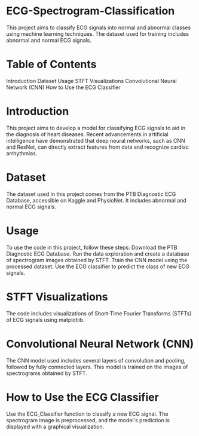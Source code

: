 # ECG-Spectrogram-Classification
This project aims to classify ECG signals into normal and abnormal classes using machine learning techniques. The dataset used for training includes abnormal and normal ECG signals.

# Table of Contents
Introduction
Dataset
Usage
STFT Visualizations
Convolutional Neural Network (CNN)
How to Use the ECG Classifier


# Introduction
This project aims to develop a model for classifying ECG signals to aid in the diagnosis of heart diseases. Recent advancements in artificial intelligence have demonstrated that deep neural networks, such as CNN and ResNet, can directly extract features from data and recognize cardiac arrhythmias.

# Dataset
The dataset used in this project comes from the PTB Diagnostic ECG Database, accessible on Kaggle and PhysioNet. It includes abnormal and normal ECG signals.

# Usage
To use the code in this project, follow these steps:
   Download the PTB Diagnostic ECG Database.
   Run the data exploration and create a database of spectrogram images obtained by STFT.
   Train the CNN model using the processed dataset.
   Use the ECG classifier to predict the class of new ECG signals.

# STFT Visualizations
The code includes visualizations of Short-Time Fourier Transforms (STFTs) of ECG signals using matplotlib.

# Convolutional Neural Network (CNN)
The CNN model used includes several layers of convolution and pooling, followed by fully connected layers. This model is trained on the images of spectrograms obtained by STFT.

# How to Use the ECG Classifier
Use the ECG_Classifier function to classify a new ECG signal. The spectrogram image is preprocessed, and the model's prediction is displayed with a graphical visualization.

